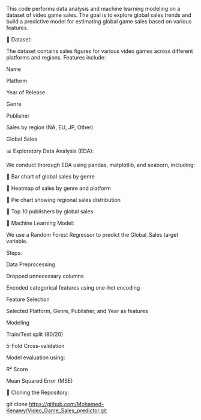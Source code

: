 This code performs data analysis and machine learning modeling on a dataset of video game sales. The goal is to explore global sales trends and build a predictive model for estimating global game sales based on various features.


📂 Dataset:

The dataset contains sales figures for various video games across different platforms and regions. Features include:

Name

Platform

Year of Release

Genre

Publisher

Sales by region (NA, EU, JP, Other)

Global Sales


📊 Exploratory Data Analysis (EDA):

We conduct thorough EDA using pandas, matplotlib, and seaborn, including:

📌 Bar chart of global sales by genre

📌 Heatmap of sales by genre and platform

📌 Pie chart showing regional sales distribution

📌 Top 10 publishers by global sales



🤖 Machine Learning Model:

We use a Random Forest Regressor to predict the Global_Sales target variable.

Steps:

Data Preprocessing

Dropped unnecessary columns

Encoded categorical features using one-hot encoding

Feature Selection

Selected Platform, Genre, Publisher, and Year as features

Modeling

Train/Test split (80/20)

5-Fold Cross-validation

Model evaluation using:

R² Score

Mean Squared Error (MSE)



🔁 Cloning the Repository:

git clone https://github.com/Mohamed-Kenawy/Video_Game_Sales_predictor.git
